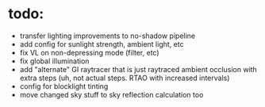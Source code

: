 # todo:
- transfer lighting improvements to no-shadow pipeline
- add config for sunlight strength, ambient light, etc
- fix VL on non-depressing mode (filter, etc)
- fix global illumination
- add "alternate" GI raytracer that is just raytraced ambient occlusion with extra steps (uh, not actual steps. RTAO with increased intervals)
- config for blocklight tinting
- move changed sky stuff to sky reflection calculation too